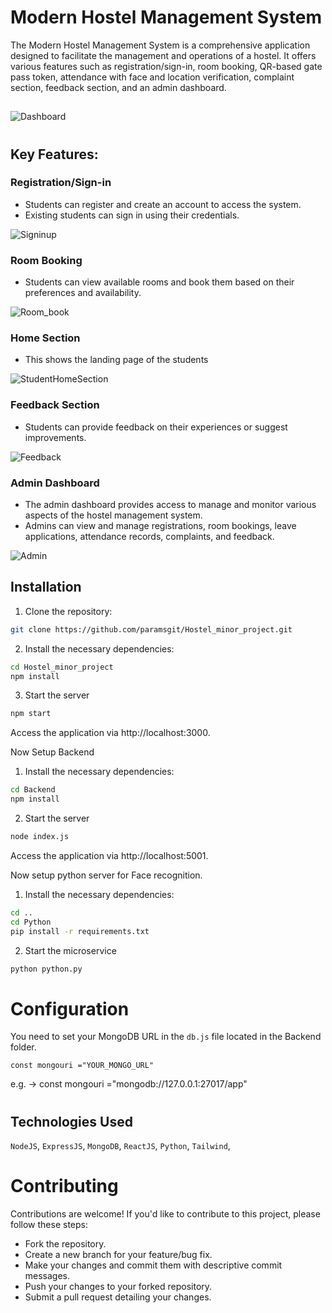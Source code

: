 # Modern Hostel Management System

The Modern Hostel Management System is a comprehensive application designed to facilitate the management and operations of a hostel. It offers various features such as registration/sign-in, room booking, QR-based gate pass token, attendance with face and location verification, complaint section, feedback section, and an admin dashboard.

## 

![Dashboard](./src/GithubImages/git1.png)

#

## Key Features:

### Registration/Sign-in
- Students can register and create an account to access the system.
- Existing students can sign in using their credentials.

![Signinup](./src/GithubImages/stdnt-signup.png)

### Room Booking
- Students can view available rooms and book them based on their preferences and availability.

![Room_book](./src/GithubImages/room.png)

### Home Section
- This shows the landing page of the students

![StudentHomeSection](./src/GithubImages/home-scrnshot.png)


### Feedback Section
- Students can provide feedback on their experiences or suggest improvements.

![Feedback](./src/GithubImages/git7.png)

### Admin Dashboard
- The admin dashboard provides access to manage and monitor various aspects of the hostel management system.
- Admins can view and manage registrations, room bookings, leave applications, attendance records, complaints, and feedback.

![Admin](./src/GithubImages/admiin_dchbd.png)

## Installation

1. Clone the repository:

```bash
git clone https://github.com/paramsgit/Hostel_minor_project.git
```
2. Install the necessary dependencies:
```bash
cd Hostel_minor_project
npm install
```
3. Start the server
```bash
npm start
```
Access the application via http://localhost:3000.

Now Setup Backend

1. Install the necessary dependencies:
```bash
cd Backend
npm install
```
2. Start the server
```bash
node index.js
```
Access the application via http://localhost:5001.

Now setup python server for Face recognition.

1. Install the necessary dependencies:
```bash
cd ..
cd Python
pip install -r requirements.txt
```
2. Start the microservice
```bash
python python.py
```

# Configuration
You need to set your MongoDB URL in the `db.js` file located in the Backend folder.

```
const mongouri ="YOUR_MONGO_URL"
```
e.g. -> const mongouri ="mongodb://127.0.0.1:27017/app"
#

## Technologies Used
`NodeJS`,
`ExpressJS`,
`MongoDB`,
`ReactJS`,
`Python`,
`Tailwind`,

# Contributing
Contributions are welcome! If you'd like to contribute to this project, please follow these steps:

- Fork the repository.
- Create a new branch for your feature/bug fix.
- Make your changes and commit them with descriptive commit messages.
- Push your changes to your forked repository.
- Submit a pull request detailing your changes.